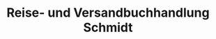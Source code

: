 ---
title: "Reise- und Versandbuchhandlung Schmidt"
url: /rheinau/reise-und-versandbuchhandlung-schmidt/
shop: Bücher
---